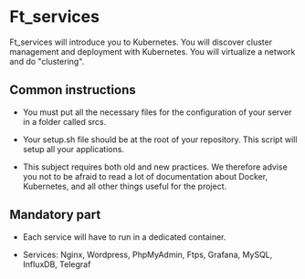 # Ft_services

Ft_services will introduce you to Kubernetes. You will discover cluster management and
deployment with Kubernetes. You will virtualize a network and do "clustering".

## Common instructions

- You must put all the necessary files for the configuration of your server in a folder
called srcs.

- Your setup.sh file should be at the root of your repository. This script will setup
all your applications.

- This subject requires both old and new practices. We therefore advise you not to
be afraid to read a lot of documentation about Docker, Kubernetes, and all other
things useful for the project.

## Mandatory part

- Each service will have to run in a dedicated container.

- Services: Nginx, Wordpress, PhpMyAdmin, Ftps, Grafana, MySQL, InfluxDB, Telegraf
